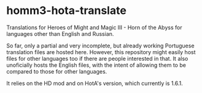 # homm3-hota-translate
Translations for Heroes of Might and Magic III - Horn of the Abyss for languages other than English and Russian.

So far, only a partial and very incomplete, but already working Portuguese translation files are hosted here. However, this repository might easily host files for other languages too if there are people interested in that. It also unoficially hosts the English files, with the intent of allowing them to be compared to those for other languages.

It relies on the HD mod and on HotA's version, which currently is 1.6.1.

